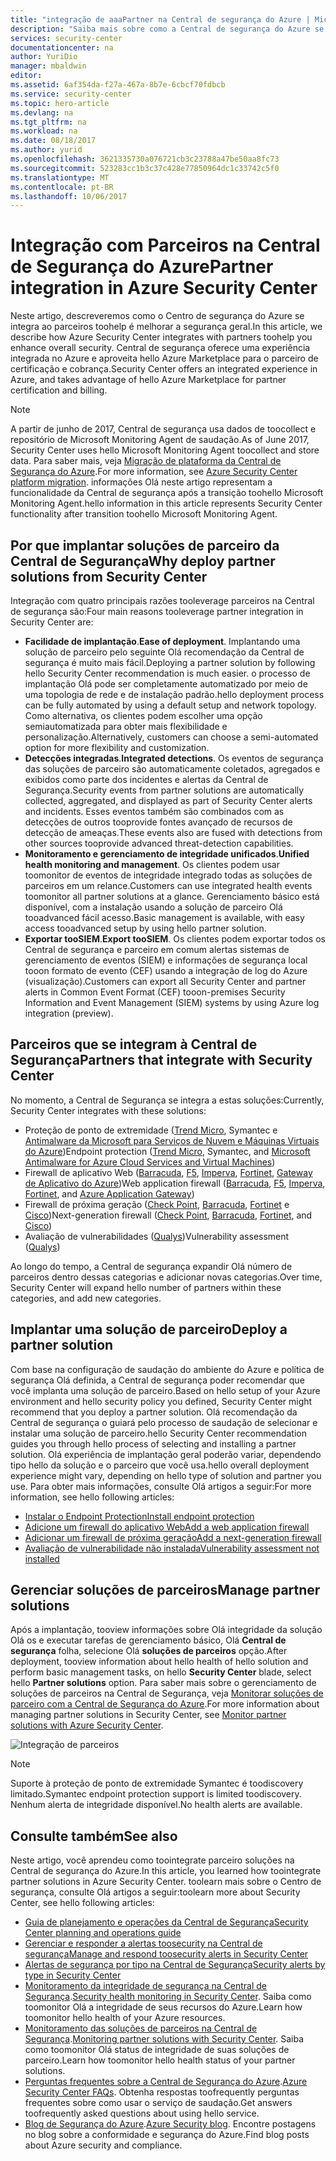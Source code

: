 ```yaml
---
title: "integração de aaaPartner na Central de segurança do Azure | Microsoft Docs"
description: "Saiba mais sobre como a Central de segurança do Azure se integra com parceiros tooenhance geral de segurança de seus recursos do Azure."
services: security-center
documentationcenter: na
author: YuriDio
manager: mbaldwin
editor: 
ms.assetid: 6af354da-f27a-467a-8b7e-6cbcf70fdbcb
ms.service: security-center
ms.topic: hero-article
ms.devlang: na
ms.tgt_pltfrm: na
ms.workload: na
ms.date: 08/18/2017
ms.author: yurid
ms.openlocfilehash: 3621335730a076721cb3c23788a47be50aa8fc73
ms.sourcegitcommit: 523283cc1b3c37c428e77850964dc1c33742c5f0
ms.translationtype: MT
ms.contentlocale: pt-BR
ms.lasthandoff: 10/06/2017
---
```

# <a name="partner-integration-in-azure-security-center"></a><span data-ttu-id="bf355-103">Integração com Parceiros na Central de Segurança do Azure</span><span class="sxs-lookup"><span data-stu-id="bf355-103">Partner integration in Azure Security Center</span></span>

<span data-ttu-id="bf355-104">Neste artigo, descreveremos como o Centro de segurança do Azure se integra ao parceiros toohelp é melhorar a segurança geral.</span><span class="sxs-lookup"><span data-stu-id="bf355-104">In this article, we describe how Azure Security Center integrates with partners toohelp you enhance overall security.</span></span> <span data-ttu-id="bf355-105">Central de segurança oferece uma experiência integrada no Azure e aproveita hello Azure Marketplace para o parceiro de certificação e cobrança.</span><span class="sxs-lookup"><span data-stu-id="bf355-105">Security Center offers an integrated experience in Azure, and takes advantage of hello Azure Marketplace for partner certification and billing.</span></span>

> [!NOTE] 
> <span data-ttu-id="bf355-106">A partir de junho de 2017, Central de segurança usa dados de toocollect e repositório de Microsoft Monitoring Agent de saudação.</span><span class="sxs-lookup"><span data-stu-id="bf355-106">As of June 2017, Security Center uses hello Microsoft Monitoring Agent toocollect and store data.</span></span> <span data-ttu-id="bf355-107">Para saber mais, veja [Migração de plataforma da Central de Segurança do Azure](security-center-platform-migration.md).</span><span class="sxs-lookup"><span data-stu-id="bf355-107">For more information, see [Azure Security Center platform migration](security-center-platform-migration.md).</span></span> <span data-ttu-id="bf355-108">informações Olá neste artigo representam a funcionalidade da Central de segurança após a transição toohello Microsoft Monitoring Agent.</span><span class="sxs-lookup"><span data-stu-id="bf355-108">hello information in this article represents Security Center functionality after transition toohello Microsoft Monitoring Agent.</span></span>
>

## <a name="why-deploy-partner-solutions-from-security-center"></a><span data-ttu-id="bf355-109">Por que implantar soluções de parceiro da Central de Segurança</span><span class="sxs-lookup"><span data-stu-id="bf355-109">Why deploy partner solutions from Security Center</span></span>

<span data-ttu-id="bf355-110">Integração com quatro principais razões tooleverage parceiros na Central de segurança são:</span><span class="sxs-lookup"><span data-stu-id="bf355-110">Four main reasons tooleverage partner integration in Security Center are:</span></span>

- <span data-ttu-id="bf355-111">**Facilidade de implantação**.</span><span class="sxs-lookup"><span data-stu-id="bf355-111">**Ease of deployment**.</span></span> <span data-ttu-id="bf355-112">Implantando uma solução de parceiro pelo seguinte Olá recomendação da Central de segurança é muito mais fácil.</span><span class="sxs-lookup"><span data-stu-id="bf355-112">Deploying a partner solution by following hello Security Center recommendation is much easier.</span></span> <span data-ttu-id="bf355-113">o processo de implantação Olá pode ser completamente automatizado por meio de uma topologia de rede e de instalação padrão.</span><span class="sxs-lookup"><span data-stu-id="bf355-113">hello deployment process can be fully automated by using a default setup and network topology.</span></span> <span data-ttu-id="bf355-114">Como alternativa, os clientes podem escolher uma opção semiautomatizada para obter mais flexibilidade e personalização.</span><span class="sxs-lookup"><span data-stu-id="bf355-114">Alternatively, customers can choose a semi-automated option for more flexibility and customization.</span></span>
- <span data-ttu-id="bf355-115">**Detecções integradas**.</span><span class="sxs-lookup"><span data-stu-id="bf355-115">**Integrated detections**.</span></span> <span data-ttu-id="bf355-116">Os eventos de segurança das soluções de parceiro são automaticamente coletados, agregados e exibidos como parte dos incidentes e alertas da Central de Segurança.</span><span class="sxs-lookup"><span data-stu-id="bf355-116">Security events from partner solutions are automatically collected, aggregated, and displayed as part of Security Center alerts and incidents.</span></span> <span data-ttu-id="bf355-117">Esses eventos também são combinados com as detecções de outros tooprovide fontes avançado de recursos de detecção de ameaças.</span><span class="sxs-lookup"><span data-stu-id="bf355-117">These events also are fused with detections from other sources tooprovide advanced threat-detection capabilities.</span></span>
- <span data-ttu-id="bf355-118">**Monitoramento e gerenciamento de integridade unificados**.</span><span class="sxs-lookup"><span data-stu-id="bf355-118">**Unified health monitoring and management**.</span></span> <span data-ttu-id="bf355-119">Os clientes podem usar toomonitor de eventos de integridade integrado todas as soluções de parceiros em um relance.</span><span class="sxs-lookup"><span data-stu-id="bf355-119">Customers can use integrated health events toomonitor all partner solutions at a glance.</span></span> <span data-ttu-id="bf355-120">Gerenciamento básico está disponível, com a instalação usando a solução de parceiro Olá tooadvanced fácil acesso.</span><span class="sxs-lookup"><span data-stu-id="bf355-120">Basic management is available, with easy access tooadvanced setup by using hello partner solution.</span></span>
- <span data-ttu-id="bf355-121">**Exportar tooSIEM**.</span><span class="sxs-lookup"><span data-stu-id="bf355-121">**Export tooSIEM**.</span></span> <span data-ttu-id="bf355-122">Os clientes podem exportar todos os Central de segurança e parceiro em comum alertas sistemas de gerenciamento de eventos (SIEM) e informações de segurança local tooon formato de evento (CEF) usando a integração de log do Azure (visualização).</span><span class="sxs-lookup"><span data-stu-id="bf355-122">Customers can export all Security Center and partner alerts in Common Event Format (CEF) tooon-premises Security Information and Event Management (SIEM) systems by using Azure log integration (preview).</span></span>


## <a name="partners-that-integrate-with-security-center"></a><span data-ttu-id="bf355-123">Parceiros que se integram à Central de Segurança</span><span class="sxs-lookup"><span data-stu-id="bf355-123">Partners that integrate with Security Center</span></span>

<span data-ttu-id="bf355-124">No momento, a Central de Segurança se integra a estas soluções:</span><span class="sxs-lookup"><span data-stu-id="bf355-124">Currently, Security Center integrates with these solutions:</span></span>

- <span data-ttu-id="bf355-125">Proteção de ponto de extremidade ([Trend Micro](https://help.deepsecurity.trendmicro.com/azure-marketplace-getting-started-with-deep-security.html), Symantec e [Antimalware da Microsoft para Serviços de Nuvem e Máquinas Virtuais do Azure](https://docs.microsoft.com/azure/security/azure-security-antimalware))</span><span class="sxs-lookup"><span data-stu-id="bf355-125">Endpoint protection ([Trend Micro](https://help.deepsecurity.trendmicro.com/azure-marketplace-getting-started-with-deep-security.html), Symantec, and [Microsoft Antimalware for Azure Cloud Services and Virtual Machines](https://docs.microsoft.com/azure/security/azure-security-antimalware))</span></span> 
- <span data-ttu-id="bf355-126">Firewall de aplicativo Web ([Barracuda](https://www.barracuda.com/products/webapplicationfirewall), [F5](https://support.f5.com/kb/en-us/products/big-ip_asm/manuals/product/bigip-ve-web-application-firewall-microsoft-azure-12-0-0.html), [Imperva](https://www.imperva.com/Products/WebApplicationFirewall-WAF), [Fortinet](https://www.fortinet.com/resources.html?limit=10&search=&document-type=data-sheets), [Gateway de Aplicativo do Azure](https://azure.microsoft.com/blog/azure-web-application-firewall-waf-generally-available/))</span><span class="sxs-lookup"><span data-stu-id="bf355-126">Web application firewall ([Barracuda](https://www.barracuda.com/products/webapplicationfirewall), [F5](https://support.f5.com/kb/en-us/products/big-ip_asm/manuals/product/bigip-ve-web-application-firewall-microsoft-azure-12-0-0.html), [Imperva](https://www.imperva.com/Products/WebApplicationFirewall-WAF), [Fortinet](https://www.fortinet.com/resources.html?limit=10&search=&document-type=data-sheets), and [Azure Application Gateway](https://azure.microsoft.com/blog/azure-web-application-firewall-waf-generally-available/))</span></span> 
- <span data-ttu-id="bf355-127">Firewall de próxima geração ([Check Point](https://www.checkpoint.com/products/vsec-microsoft-azure/), [Barracuda](https://campus.barracuda.com/product/nextgenfirewallf/article/NGF/AzureDeployment/), [Fortinet](http://docs.fortinet.com/d/fortigate-fortios-handbook-the-complete-guide-to-fortios-5.2) e [Cisco](http://www.cisco.com/c/en/us/td/docs/security/firepower/quick_start/azure/ftdv-azure-qsg.html))</span><span class="sxs-lookup"><span data-stu-id="bf355-127">Next-generation firewall ([Check Point](https://www.checkpoint.com/products/vsec-microsoft-azure/), [Barracuda](https://campus.barracuda.com/product/nextgenfirewallf/article/NGF/AzureDeployment/), [Fortinet](http://docs.fortinet.com/d/fortigate-fortios-handbook-the-complete-guide-to-fortios-5.2), and [Cisco](http://www.cisco.com/c/en/us/td/docs/security/firepower/quick_start/azure/ftdv-azure-qsg.html))</span></span> 
- <span data-ttu-id="bf355-128">Avaliação de vulnerabilidades ([Qualys](https://www.qualys.com/public-clouds/microsoft-azure/))</span><span class="sxs-lookup"><span data-stu-id="bf355-128">Vulnerability assessment ([Qualys](https://www.qualys.com/public-clouds/microsoft-azure/))</span></span>  

<span data-ttu-id="bf355-129">Ao longo do tempo, a Central de segurança expandir Olá número de parceiros dentro dessas categorias e adicionar novas categorias.</span><span class="sxs-lookup"><span data-stu-id="bf355-129">Over time, Security Center will expand hello number of partners within these categories, and add new categories.</span></span> 

## <a name="deploy-a-partner-solution"></a><span data-ttu-id="bf355-130">Implantar uma solução de parceiro</span><span class="sxs-lookup"><span data-stu-id="bf355-130">Deploy a partner solution</span></span>

<span data-ttu-id="bf355-131">Com base na configuração de saudação do ambiente do Azure e política de segurança Olá definida, a Central de segurança poder recomendar que você implanta uma solução de parceiro.</span><span class="sxs-lookup"><span data-stu-id="bf355-131">Based on hello setup of your Azure environment and hello security policy you defined, Security Center might recommend that you deploy a partner solution.</span></span> <span data-ttu-id="bf355-132">Olá recomendação da Central de segurança o guiará pelo processo de saudação de selecionar e instalar uma solução de parceiro.</span><span class="sxs-lookup"><span data-stu-id="bf355-132">hello Security Center recommendation guides you through hello process of selecting and installing a partner solution.</span></span> <span data-ttu-id="bf355-133">Olá experiência de implantação geral poderão variar, dependendo tipo hello da solução e o parceiro que você usa.</span><span class="sxs-lookup"><span data-stu-id="bf355-133">hello overall deployment experience might vary, depending on hello type of solution and partner you use.</span></span> <span data-ttu-id="bf355-134">Para obter mais informações, consulte Olá artigos a seguir:</span><span class="sxs-lookup"><span data-stu-id="bf355-134">For more information, see hello following articles:</span></span>

- [<span data-ttu-id="bf355-135">Instalar o Endpoint Protection</span><span class="sxs-lookup"><span data-stu-id="bf355-135">Install endpoint protection</span></span>](security-center-install-endpoint-protection.md)
- [<span data-ttu-id="bf355-136">Adicione um firewall do aplicativo Web</span><span class="sxs-lookup"><span data-stu-id="bf355-136">Add a web application firewall</span></span>](security-center-add-web-application-firewall.md)
- [<span data-ttu-id="bf355-137">Adicionar um firewall de próxima geração</span><span class="sxs-lookup"><span data-stu-id="bf355-137">Add a next-generation firewall</span></span>](security-center-add-next-generation-firewall.md)
- [<span data-ttu-id="bf355-138">Avaliação de vulnerabilidade não instalada</span><span class="sxs-lookup"><span data-stu-id="bf355-138">Vulnerability assessment not installed</span></span>](security-center-vulnerability-assessment-recommendations.md)

## <a name="manage-partner-solutions"></a><span data-ttu-id="bf355-139">Gerenciar soluções de parceiros</span><span class="sxs-lookup"><span data-stu-id="bf355-139">Manage partner solutions</span></span>

<span data-ttu-id="bf355-140">Após a implantação, tooview informações sobre Olá integridade da solução Olá os e executar tarefas de gerenciamento básico, Olá **Central de segurança** folha, selecione Olá **soluções de parceiros** opção.</span><span class="sxs-lookup"><span data-stu-id="bf355-140">After deployment, tooview information about hello health of hello solution and perform basic management tasks, on hello **Security Center** blade, select hello **Partner solutions** option.</span></span> <span data-ttu-id="bf355-141">Para saber mais sobre o gerenciamento de soluções de parceiros na Central de Segurança, veja [Monitorar soluções de parceiro com a Central de Segurança do Azure](security-center-partner-solutions.md).</span><span class="sxs-lookup"><span data-stu-id="bf355-141">For more information about managing partner solutions in Security Center, see [Monitor partner solutions with Azure Security Center](security-center-partner-solutions.md).</span></span>

![Integração de parceiros](./media/security-center-partner-integration/security-center-partner-integration-fig1-new2.png)

> [!NOTE]
> <span data-ttu-id="bf355-143">Suporte à proteção de ponto de extremidade Symantec é toodiscovery limitado.</span><span class="sxs-lookup"><span data-stu-id="bf355-143">Symantec endpoint protection support is limited toodiscovery.</span></span> <span data-ttu-id="bf355-144">Nenhum alerta de integridade disponível.</span><span class="sxs-lookup"><span data-stu-id="bf355-144">No health alerts are available.</span></span>
>

## <a name="see-also"></a><span data-ttu-id="bf355-145">Consulte também</span><span class="sxs-lookup"><span data-stu-id="bf355-145">See also</span></span>

<span data-ttu-id="bf355-146">Neste artigo, você aprendeu como toointegrate parceiro soluções na Central de segurança do Azure.</span><span class="sxs-lookup"><span data-stu-id="bf355-146">In this article, you learned how toointegrate partner solutions in Azure Security Center.</span></span> <span data-ttu-id="bf355-147">toolearn mais sobre o Centro de segurança, consulte Olá artigos a seguir:</span><span class="sxs-lookup"><span data-stu-id="bf355-147">toolearn more about Security Center, see hello following articles:</span></span>

* [<span data-ttu-id="bf355-148">Guia de planejamento e operações da Central de Segurança</span><span class="sxs-lookup"><span data-stu-id="bf355-148">Security Center planning and operations guide</span></span>](security-center-planning-and-operations-guide.md)
* [<span data-ttu-id="bf355-149">Gerenciar e responder a alertas toosecurity na Central de segurança</span><span class="sxs-lookup"><span data-stu-id="bf355-149">Manage and respond toosecurity alerts in Security Center</span></span>](security-center-managing-and-responding-alerts.md)
* [<span data-ttu-id="bf355-150">Alertas de segurança por tipo na Central de Segurança</span><span class="sxs-lookup"><span data-stu-id="bf355-150">Security alerts by type in Security Center</span></span>](security-center-alerts-type.md)
* <span data-ttu-id="bf355-151">[Monitoramento da integridade de segurança na Central de Segurança](security-center-monitoring.md).</span><span class="sxs-lookup"><span data-stu-id="bf355-151">[Security health monitoring in Security Center](security-center-monitoring.md).</span></span> <span data-ttu-id="bf355-152">Saiba como toomonitor Olá a integridade de seus recursos do Azure.</span><span class="sxs-lookup"><span data-stu-id="bf355-152">Learn how toomonitor hello health of your Azure resources.</span></span>
* <span data-ttu-id="bf355-153">[Monitoramento das soluções de parceiros na Central de Segurança](security-center-partner-solutions.md).</span><span class="sxs-lookup"><span data-stu-id="bf355-153">[Monitoring partner solutions with Security Center](security-center-partner-solutions.md).</span></span> <span data-ttu-id="bf355-154">Saiba como toomonitor Olá status de integridade de suas soluções de parceiro.</span><span class="sxs-lookup"><span data-stu-id="bf355-154">Learn how toomonitor hello health status of your partner solutions.</span></span>
* <span data-ttu-id="bf355-155">[Perguntas frequentes sobre a Central de Segurança do Azure](security-center-faq.md).</span><span class="sxs-lookup"><span data-stu-id="bf355-155">[Azure Security Center FAQs](security-center-faq.md).</span></span> <span data-ttu-id="bf355-156">Obtenha respostas toofrequently perguntas frequentes sobre como usar o serviço de saudação.</span><span class="sxs-lookup"><span data-stu-id="bf355-156">Get answers toofrequently asked questions about using hello service.</span></span>
* <span data-ttu-id="bf355-157">[Blog de Segurança do Azure](http://blogs.msdn.com/b/azuresecurity/).</span><span class="sxs-lookup"><span data-stu-id="bf355-157">[Azure Security blog](http://blogs.msdn.com/b/azuresecurity/).</span></span> <span data-ttu-id="bf355-158">Encontre postagens no blog sobre a conformidade e segurança do Azure.</span><span class="sxs-lookup"><span data-stu-id="bf355-158">Find blog posts about Azure security and compliance.</span></span>
